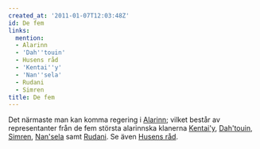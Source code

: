 ```yaml
---
created_at: '2011-01-07T12:03:48Z'
id: De fem
links:
  mention:
  - Alarinn
  - 'Dah''touin'
  - Husens råd
  - 'Kentai''y'
  - 'Nan''sela'
  - Rudani
  - Simren
title: De fem
---
```


Det närmaste man kan komma regering i [Alarinn]; vilket består av representanter från de fem största
alarinnska klanerna [Kentai'y], [Dah'touin], [Simren], [Nan'sela] samt [Rudani]. Se även [Husens
råd].

  [Alarinn]: Alarinn
  [Kentai'y]: Kentaiy
  [Dah'touin]: Dahtouin
  [Simren]: Simren
  [Nan'sela]: Nansela
  [Rudani]: Rudani
  [Husens råd]: Husens_råd
